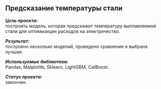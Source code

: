 ## Предсказание температуры стали
***Цель проекта:***  
построить модель, которая предскажет температуру выплавляемой стали для оптимизиции расходов на электричество.

***Результат:***  
построено несколько моделий, проведено сравнение и выбрана лучшая.

***Используемые библиотеки:***  
Pandas, Matplotlib, Sklearn, LightGBM, CatBoost.

***Статус проекта:***  
закончен.
